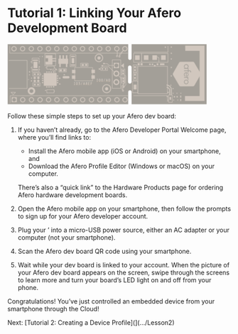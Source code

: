 # Tutorial 1: Linking Your Afero Development Board

![Modulo](img/OOBEMod_fr_board.png)

Follow these simple steps to set up your Afero dev board:

1. If you haven’t already, go to the Afero Developer Portal Welcome page, where you’ll find links to:

   - Install the Afero mobile app (iOS or Android) on your smartphone, and
   - Download the Afero Profile Editor (Windows or macOS) on your computer.

   There’s also a “quick link” to the Hardware Products page for ordering Afero hardware development boards.

2. Open the Afero mobile app on your smartphone, then follow the prompts to sign up for your Afero developer account.

3. Plug your ’ into a micro-USB power source, either an AC adapter or your computer (not your smartphone).

4. Scan the Afero dev board QR code using your smartphone.

5. Wait while your dev board is linked to your account. When the picture of your Afero dev board appears on the screen, swipe through the screens to learn more and turn your board’s LED light on and off from your phone.

Congratulations! You’ve just controlled an embedded device from your smartphone through the Cloud!

 Next: [Tutorial 2: Creating a Device Profile](](.../Lesson2)